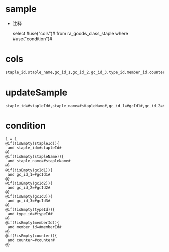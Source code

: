 sample
===
* 注释

	select #use("cols")# from ra_goods_class_staple  where  #use("condition")#

cols
===
	staple_id,staple_name,gc_id_1,gc_id_2,gc_id_3,type_id,member_id,counter

updateSample
===
	
	staple_id=#stapleId#,staple_name=#stapleName#,gc_id_1=#gcId1#,gc_id_2=#gcId2#,gc_id_3=#gcId3#,type_id=#typeId#,member_id=#memberId#,counter=#counter#

condition
===

	1 = 1  
	@if(!isEmpty(stapleId)){
	 and staple_id=#stapleId#
	@}
	@if(!isEmpty(stapleName)){
	 and staple_name=#stapleName#
	@}
	@if(!isEmpty(gcId1)){
	 and gc_id_1=#gcId1#
	@}
	@if(!isEmpty(gcId2)){
	 and gc_id_2=#gcId2#
	@}
	@if(!isEmpty(gcId3)){
	 and gc_id_3=#gcId3#
	@}
	@if(!isEmpty(typeId)){
	 and type_id=#typeId#
	@}
	@if(!isEmpty(memberId)){
	 and member_id=#memberId#
	@}
	@if(!isEmpty(counter)){
	 and counter=#counter#
	@}
	
	